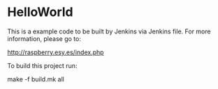 # HelloWorld

This is a example code to be built by Jenkins via Jenkins file. For more information, please go to: 

http://raspberry.esy.es/index.php

To build this project run:

make -f build.mk all

